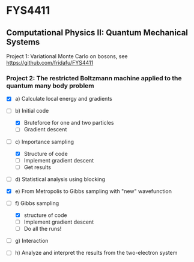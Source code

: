 # FYS4411
## Computational Physics II: Quantum Mechanical Systems
Project 1: Variational Monte Carlo on bosons, see https://github.com/fridafu/FYS4411

### Project 2: The restricted Boltzmann machine applied to the quantum many body problem
- [x] a) Calculate local energy and gradients
- [ ] b) Initial code
  - [x] Bruteforce for one and two particles 
  - [ ] Gradient descent
- [ ] c) Importance sampling
  - [x] Structure of code
  - [ ] Implement gradient descent
  - [ ] Get results
- [ ] d) Statistical analysis using blocking 
- [x] e) From Metropolis to Gibbs sampling with "new" wavefunction
- [ ] f) Gibbs sampling
  - [x] structure of code
  - [ ] Implement gradient descent 
  - [ ] Do all the runs!
- [ ] g) Interaction
- [ ] h) Analyze and interpret the results from the two-electron system

